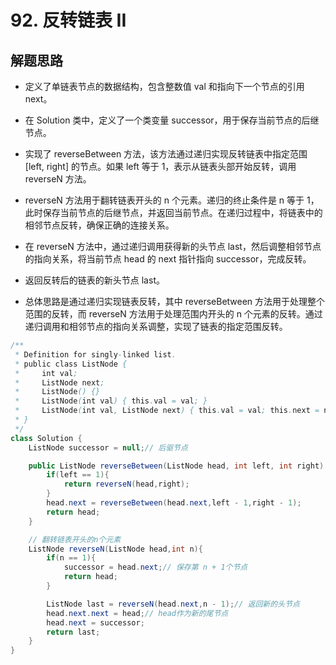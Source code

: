 # 92. 反转链表 II

## 解题思路

* 定义了单链表节点的数据结构，包含整数值 val 和指向下一个节点的引用 next。

* 在 Solution 类中，定义了一个类变量 successor，用于保存当前节点的后继节点。

* 实现了 reverseBetween 方法，该方法通过递归实现反转链表中指定范围 [left, right] 的节点。如果 left 等于 1，表示从链表头部开始反转，调用 reverseN 方法。

* reverseN 方法用于翻转链表开头的 n 个元素。递归的终止条件是 n 等于 1，此时保存当前节点的后继节点，并返回当前节点。在递归过程中，将链表中的相邻节点反转，确保正确的连接关系。

* 在 reverseN 方法中，通过递归调用获得新的头节点 last，然后调整相邻节点的指向关系，将当前节点 head 的 next 指针指向 successor，完成反转。

* 返回反转后的链表的新头节点 last。

* 总体思路是通过递归实现链表反转，其中 reverseBetween 方法用于处理整个范围的反转，而 reverseN 方法用于处理范围内开头的 n 个元素的反转。通过递归调用和相邻节点的指向关系调整，实现了链表的指定范围反转。

```java
/**
 * Definition for singly-linked list.
 * public class ListNode {
 *     int val;
 *     ListNode next;
 *     ListNode() {}
 *     ListNode(int val) { this.val = val; }
 *     ListNode(int val, ListNode next) { this.val = val; this.next = next; }
 * }
 */
class Solution {
    ListNode successor = null;// 后驱节点

    public ListNode reverseBetween(ListNode head, int left, int right) {
        if(left == 1){
            return reverseN(head,right);
        }
        head.next = reverseBetween(head.next,left - 1,right - 1);
        return head;
    }

    // 翻转链表开头的n个元素
    ListNode reverseN(ListNode head,int n){
        if(n == 1){
            successor = head.next;// 保存第 n + 1个节点
            return head;
        }

        ListNode last = reverseN(head.next,n - 1);// 返回新的头节点
        head.next.next = head;// head作为新的尾节点
        head.next = successor;
        return last;
    }
}

```